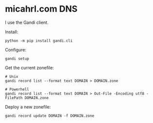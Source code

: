 # micahrl.com DNS

I use the Gandi client.

Install:

    python -m pip install gandi.cli

Configure:

    gandi setup

Get the current zonefile:

    # Unix
    gandi record list --format text DOMAIN > DOMAIN.zone

    # Powerhell
    gandi record list --format text DOMAIN > Out-File -Encoding utf8 -FilePath DOMAIN.zone

Deploy a new zonefile:

    gandi record update DOMAIN -f DOMAIN.zone
